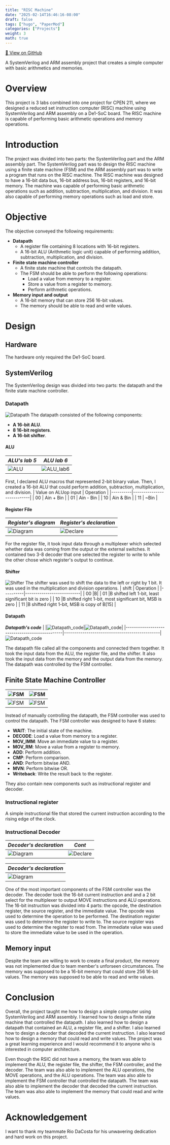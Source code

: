 ```yaml
---
title: "RISC Machine"
date: "2025-02-14T16:46:16-08:00"
draft: false
tags: ["hugo", "PaperMod"]
categories: ["Projects"]
weight: 3
math: true
---
```

[🔗 View on GitHub](https://github.com/AP010307/CPEN_211_RSIC.git)

A SystemVerilog and ARM assembly project that creates a simple computer with basic arithmetics and memories.

# Overview
This project is 3 labs combined into one project for CPEN 211, where we designed a  reduced set instruction computer (RISC) machine using SystemVerilog and ARM assembly on a De1-SoC board. The RISC machine is capable of performing basic arithmetic operations and memory operations.

# Introduction
The project was divided into two parts: the SystemVerilog part and the ARM assembly part. The SystemVerilog part was to design the RISC machine using a finite state machine (FSM) and the ARM assembly part was to write a program that runs on the RISC machine. The RISC machine was designed to have a 16-bit data bus, 16-bit address bus, 16-bit registers, and 16-bit memory. The machine was capable of performing basic arithmetic operations such as addition, subtraction, multiplication, and division. It was also capable of performing memory operations such as load and store.

# Objective
The objective conveyed the following requirements:
- **Datapath**
  - A register file containing 8 locations with 16-bit registers.
  - A 16-bit ALU (Arithmetic logic unit) capable of performing addition, subtraction, multiplication, and division.
- **Finite state machine controller**
  - A finite state machine that controls the datapath.
  - The FSM should be able to perform the following operations:
    - Load a value from memory to a register.
    - Store a value from a register to memory.
    - Perform arithmetic operations.
- **Memory input and output**
    - A 16-bit memory that can store 256 16-bit values.
    - The memory should be able to read and write values.

# Design
## Hardware
The hardware only required the De1-SoC board.
## SystemVerilog
The SystemVerilog design was divided into two parts: the datapath and the finite state machine controller.
### Datapath
![Datapath](datapath_diagram.png)
The datapath consisted of the following components:
- **A 16-bit ALU**.
- **8 16-bit registers**.
- **A 16-bit shifter**.
#### ALU
| ***ALU's lab 5*** | ***ALU lab 6*** |
|------------------------------|--------------------------------|
![ALU](alu_image.png)|![ALU_lab6](alu_image_upgrade.png)

First, I declared ALU macros that represented 2-bit binary value. Then, I created a 16-bit ALU that could perform addition, subtraction, multiplication, and division.
| Value on ALUop input | Operation |
|----------|---------------------------|
| 00      | Ain + Bin                 |
| 01      | Ain - Bin                     |
| 10      | Ain & Bin              |
| 11      | ~Bin                     |
#### Register File
| ***Register's diagram*** | ***Register's declaration*** |
|------------------------------|--------------------------------|
| ![Diagram](regfile_diagram.png) | ![Declare](regfile_declare.png) |
For the register file, it took input data through a multiplexer which selected whether data was coming from the output or the external switches. It contained two 3-8 decoder that one selected the register to write to while the other chose which register's output to continue. 

#### Shifter
![Shifter](shifter_declare.png)
The shifter was used to shift the data to the left or right by 1 bit. It was used in the multiplication and division operations.
| shift | Operation |
|----------|---------------------------|
| 00      |B|
| 01      |B shifted left 1-bit, least significant bit is zero                     |
| 10      |B shifted right 1-bit, most significant bit, MSB is zero             |
| 11      |B shifted right 1-bit, MSB is copy of B[15]                    |

#### Datapath
 ***Datapath's code*** |
|![Datapath_code](datapath_code_1st.png)|![Datapath_code](datapath_code_2nd.png)|
|-----------------------------------------------|-----------------------------------------------|
![Datapath_code](datapath_code_3rd.png)

The datapath file called all the components and connected them together. It took the input data from the ALU, the register file, and the shifter. It also took the input data from the memory and the output data from the memory. The datapath was controlled by the FSM controller.

## Finite State Machine Controller
| ![FSM](fsm_1st.png) | ![FSM](fsm_2nd.png) |
|------------------------------|--------------------------------|
| ![FSM](fsm_3rd.png) | ![FSM](fsm_4th.png) |

Instead of manually controlling the datapath, the FSM controller was used to control the datapath. The FSM controller was designed to have 6 states:
- **WAIT**: The initial state of the machine.
- **DECODE**: Load a value from memory to a register.
- **MOV_IMM**: Move an immediate value to a register.
- **MOV_RM**: Move a value from a register to memory.
- **ADD**: Perform addition.
- **CMP**: Perform comparison.
- **AND**: Perform bitwise AND.
- **MVN**: Perform bitwise OR. 
- **Writeback**: Write the result back to the register.

They also contain new components such as instructional register and decoder.
### Instructional register
A simple instructional file that stored the current instruction according to the rising edge of the clock.
### Instructional Decoder 
| ***Decoder's declaration*** | ***Cont*** |
|------------------------------|--------------------------------|
| ![Diagram](instructional_decoder.png) | ![Declare](/instructional_decoder.png) |

| ***Decoder's declaration*** |
|------------------------------|
| ![Diagram](instruction_decoder_diagram.png) |

One of the most important components of the FSM controller was the decoder. The decoder took the 16-bit current instruction and and a 2 bit select for the multiplexer to output MOVE instructions and ALU operations. The 16-bit instruction was divided into 4 parts: the opcode, the destination register, the source register, and the immediate value. The opcode was used to determine the operation to be performed. The destination register was used to determine the register to write to. The source register was used to determine the register to read from. The immediate value was used to store the immediate value to be used in the operation.

## Memory input
Despite the team are willing to work to create a final product, the memory was not implemented due to team member's unforseen circumstances. The memory was supposed to be a 16-bit memory that could store 256 16-bit values. The memory was supposed to be able to read and write values.

# Conclusion
Overall, the project taught me how to design a simple computer using SystemVerilog and ARM assembly. I learned how to design a finite state machine that controlled the datapath. I also learned how to design a datapath that contained an ALU, a register file, and a shifter. I also learned how to design a decoder that decoded the current instruction. I also learned how to design a memory that could read and write values. The project was a great learning experience and I would recommend it to anyone who is interested in computer architecture.

Even though the RSIC did not have a memory, the team was able to implement the ALU, the register file, the shifter, the FSM controller, and the decoder. The team was also able to implement the ALU operations, the MOVE operations, and the ALU operations. The team was also able to implement the FSM controller that controlled the datapath. The team was also able to implement the decoder that decoded the current instruction. The team was also able to implement the memory that could read and write values.

# Acknowledgement
I want to thank my teammate Rio DaCosta for his unwavering dedication and hard work on this project. 
